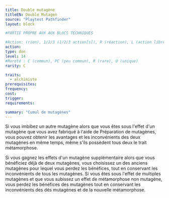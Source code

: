 ```yaml
---
title: Double mutagène
titleEN: Double Mutagen
source: "Playtest Pathfinder"
layout: block

#PARTIE PROPRE AUX AUX BLOCS TECHNIQUES

#Action: (rien), 1/2/3 (1/2/3 action[s]), R (réaction), L (action libre)
action: 
type: don
level: 14
#Rareté : C (commun), PC (peu commun), R (rare), U (unique)
rarity: C

traits:
  - alchimiste
prerequisites: 
frequency: 
cost:
trigger: 
requirements:

summary: "Cumul de mutagènes"
---
```


Si vous imbibez un autre mutagène alors que vous êtes sous l'effet d'un mutagène que vous avez fabriqué à l'aide de Préparation de mutagènes, vous pouvez obtenir les avantages et les inconvénients des deux mutagènes en même temps, même s'ils possèdent tous deux le trait métamorphose.

Si vous gagnez les effets d'un mutagène supplémentaire alors que vous bénéficiez déjà de deux mutagènes, vous choisissez un des anciens mutagènes pour lequel vous perdez les bénéfices, tout en conservant les inconvénients de tous les mutagènes. Si vous êtes sous l'effet de multiples mutagènes et que vous subissez un effet de métamorphose non mutagène, vous perdez les bénéfices des mutagènes tout en conservant les inconvénients des dés mutagènes et de la nouvelle métamorphose.